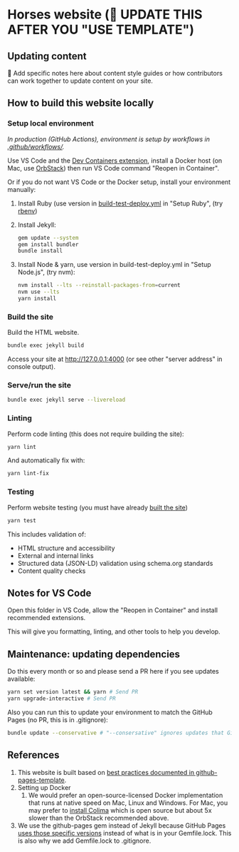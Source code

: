 # Horses website (🔨 UPDATE THIS AFTER YOU "USE TEMPLATE")

##   Updating content

🔨 Add specific notes here about content style guides or how contributors can work together to update content on your site.

## How to build this website locally

### Setup local environment

_In production (GitHub Actions), environment is setup by workflows in [.github/workflows/](.github/workflows/)._

Use VS Code and the [Dev Containers extension](https://marketplace.visualstudio.com/items?itemName=ms-vscode-remote.remote-containers), install a Docker host (on Mac, use [OrbStack](https://orbstack.dev/)) then run VS Code command "Reopen in Container".

Or if you do not want VS Code or the Docker setup, install your environment manually:

1. Install Ruby (use version in [build-test-deploy.yml](https://github.com/fulldecent/github-pages-template/blob/main/.github/workflows/build-test-deploy.yml) in "Setup Ruby", (try [rbenv](https://github.com/rbenv/rbenv))

2. Install Jekyll:

   ```sh
   gem update --system
   gem install bundler
   bundle install
   ```

3. Install Node & yarn, use version in build-test-deploy.yml in "Setup Node.js", (try nvm):

   ```sh
   nvm install --lts --reinstall-packages-from=current
   nvm use --lts
   yarn install
   ```

### Build the site

Build the HTML website.

```sh
bundle exec jekyll build
```

Access your site at <http://127.0.0.1:4000> (or see other "server address" in console output).

### Serve/run the site

```sh
bundle exec jekyll serve --livereload
```

### Linting

Perform code linting (this does not require building the site):

```sh
yarn lint
```

And automatically fix with:

```sh
yarn lint-fix
```

### Testing

Perform website testing (you must have already [built the site](#build-the-site))

```sh
yarn test
```

This includes validation of:
- HTML structure and accessibility
- External and internal links  
- Structured data (JSON-LD) validation using schema.org standards
- Content quality checks

## Notes for VS Code

Open this folder in VS Code, allow the "Reopen in Container" and install recommended extensions.

This will give you formatting, linting, and other tools to help you develop.

## Maintenance: updating dependencies

Do this every month or so and please send a PR here if you see updates available:

```sh
yarn set version latest && yarn # Send PR
yarn upgrade-interactive # Send PR
```

Also you can run this to update your environment to match the GitHub Pages (no PR, this is in .gitignore):

```sh
bundle update --conservative # "--consersative" ignores updates that GitHub Pages is not using
```

## References

1. This website is built based on [best practices documented in github-pages-template](https://github.com/fulldecent/github-pages-template).
2. Setting up Docker
   1. We would prefer an open-source-licensed Docker implementation that runs at native speed on Mac, Linux and Windows. For Mac, you may prefer to [install Colima](https://github.com/abiosoft/colima?tab=readme-ov-file#installation) which is open source but about 5x slower than the OrbStack recommended above.
3. We use the github-pages gem instead of Jekyll because GitHub Pages [uses those specific versions](https://pages.github.com/versions/) instead of what is in your Gemfile.lock. This is also why we add Gemfile.lock to .gitignore.
